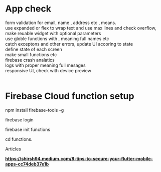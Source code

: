 # App check

form validation for email, name , address etc , means.<br />
use expanded or flex to wrap text and use max lines and check overflow,  <br />
make reuable widget with optional parameters  <br/>
use globle functions with , meaning full names etc <br/>
catch exceptons and other errors, update UI accoring to state <br />
define state of each screen <br />
make small functions etc <br />
firebase crash analatics <br />
logs with proper meaning full mesages <br />
responsive UI, check with device preview <br />
<br />



# Firebase Cloud function setup
npm install firebase-tools -g<br />

firebase login<br />

firebase init functions<br />

cd functions.<br />





Articles <b/>

https://shirsh94.medium.com/8-tips-to-secure-your-flutter-mobile-apps-cc74deb37e1b


